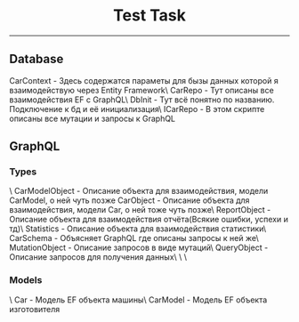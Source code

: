 <h1 align="center">Test Task</h1>

---
<h2>Database</h2>
    <p1>CarContext</p1> - <p1>Здесь содержатся параметы для бызы данных  которой я взаимодействую через Entity Framework</p1>\
    <p1>CarRepo</p1> - <p1>Тут описаны все взаимодействия EF с GraphQL</p1>\
    DbInit - Тут всё понятно по названию. Подключение к бд и её инициализация\
    ICarRepo - В этом скрипте описаны все мутации и запросы к GraphQL

<h2>GraphQL</h2>
    <h3>Types</h3>\
        CarModelObject - Описание объекта для взаимодействия, модели CarModel, о ней чуть позже 
        CarObject - Описание объекта для взаимодействия, модели Car, о ней тоже чуть позже\
        ReportObject - Описание объекта для взаимодействия отчёта(Всякие ошибки, успехи и тд)\
        Statistics - Описание объекта для взаимодействия статистики\
        CarSchema - Объясняет GraphQL где описаны запросы к ней же\
        MutationObject - Описание запросов в виде мутаций\
        QueryObject - Описание запросов для получения данных\
\
\
    <h3>Models</h3>\
        Car - Модель EF объекта машины\
        CarModel - Модель EF объекта изготовителя